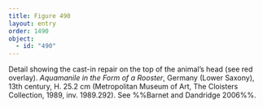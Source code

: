 ```yaml
---
title: Figure 490
layout: entry
order: 1490
object:
  - id: "490"
---
```


Detail showing the cast-in repair on the top of the animal’s head (see red overlay). *Aquamanile in the Form of a Rooster*, Germany (Lower Saxony), 13th century, H. 25.2 cm (Metropolitan Museum of Art, The Cloisters Collection, 1989, inv. 1989.292). See %%Barnet and Dandridge 2006%%.
